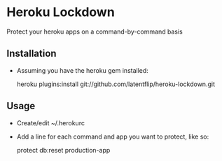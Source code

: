 # Heroku Lockdown
Protect your heroku apps on a command-by-command basis

## Installation
* Assuming you have the heroku gem installed:

    heroku plugins:install git://github.com/latentflip/heroku-lockdown.git

## Usage
* Create/edit ~/.herokurc
* Add a line for each command and app you want to protect, like so:

    protect db:reset production-app
